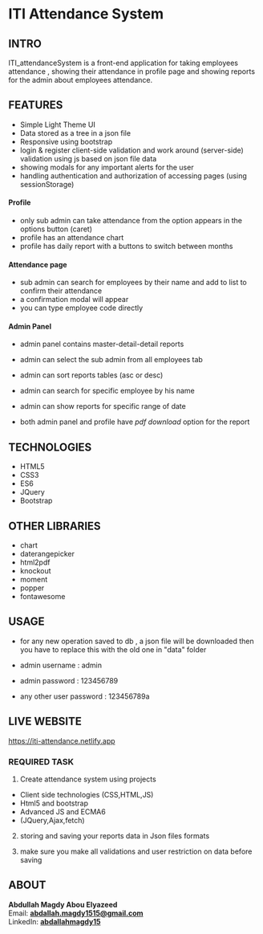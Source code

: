 # ITI Attendance System

## INTRO 
 ITI_attendanceSystem is a front-end application for taking employees attendance , showing their attendance in profile page and showing reports for the admin about employees attendance.

## FEATURES
  - Simple Light Theme UI
  - Data stored as a tree in a json file
  - Responsive using bootstrap
  - login & register client-side validation and
   work around (server-side) validation using js based on json file data
  - showing modals for any important alerts for the user
  - handling authentication and authorization of accessing pages (using sessionStorage)
  
  #### Profile
  - only sub admin can take attendance from the option appears in the options button (caret)
  - profile has an attendance chart
  - profile has daily report with a buttons to switch between months

  #### Attendance page
  - sub admin can search for employees by their name and add to list to confirm their attendance
  - a confirmation modal will appear
  - you can type employee code directly

  #### Admin Panel
  - admin panel contains master-detail-detail reports
  - admin can select the sub admin from all employees tab
  - admin can sort reports tables (asc or desc)
  - admin can search for specific employee by his name
  - admin can show reports for specific range of date

  - both admin panel and profile have *pdf download* option for the report
  
## TECHNOLOGIES
  - HTML5
  - CSS3
  - ES6
  - JQuery
  - Bootstrap

## OTHER LIBRARIES
  - chart
  - daterangepicker
  - html2pdf
  - knockout
  - moment
  - popper
  - fontawesome

## USAGE
  - for any new operation saved to db , a json file will be downloaded then you have to
   replace this with the old one in "data" folder

  - admin username : admin
  - admin password : 123456789
  - any other user password : 123456789a

## LIVE WEBSITE
  https://iti-attendance.netlify.app

### REQUIRED TASK
1. Create attendance system using projects
  - Client side technologies (CSS,HTML,JS)
  - Html5 and bootstrap
  - Advanced JS and ECMA6
  - (JQuery,Ajax,fetch)

2. storing and saving your reports data in Json files formats

3. make sure you make all validations and user restriction on data
before saving


## ABOUT
  **Abdullah Magdy Abou Elyazeed**  
  Email: **abdallah.magdy1515@gmail.com**  
  LinkedIn: [**abdallahmagdy15**](https://www.linkedin.com/in/abdallahmagdy15/)  

